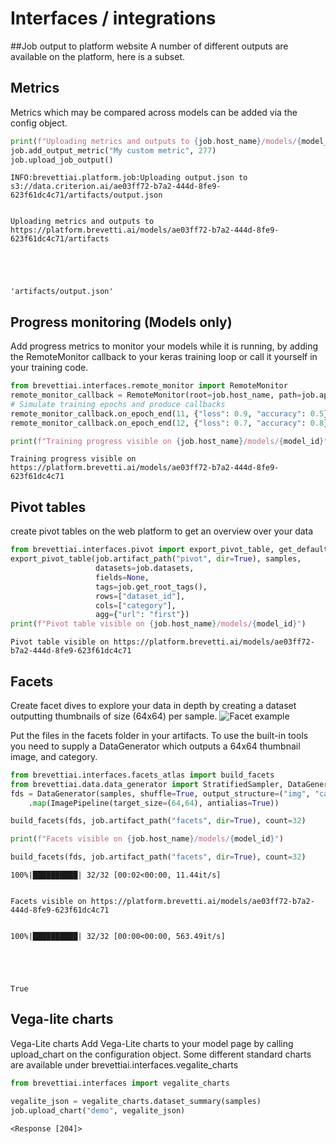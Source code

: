 #  Interfaces / integrations
##Job output to platform website
A number of different outputs are available on the platform, here is a subset.

## Metrics
Metrics which may be compared across models can be added via the config object.


```python
print(f"Uploading metrics and outputs to {job.host_name}/models/{model_id}/artifacts")
job.add_output_metric("My custom metric", 277)
job.upload_job_output()
```

    INFO:brevettiai.platform.job:Uploading output.json to s3://data.criterion.ai/ae03ff72-b7a2-444d-8fe9-623f61dc4c71/artifacts/output.json


    Uploading metrics and outputs to https://platform.brevetti.ai/models/ae03ff72-b7a2-444d-8fe9-623f61dc4c71/artifacts





    'artifacts/output.json'



## Progress monitoring (Models only)
Add progress metrics to monitor your models while it is running, by adding the RemoteMonitor callback to your keras training loop or call it yourself in your training code.


```python
from brevettiai.interfaces.remote_monitor import RemoteMonitor
remote_monitor_callback = RemoteMonitor(root=job.host_name, path=job.api_endpoints["remote"])
# Simulate training epochs and produce callbacks
remote_monitor_callback.on_epoch_end(11, {"loss": 0.9, "accuracy": 0.5})
remote_monitor_callback.on_epoch_end(12, {"loss": 0.7, "accuracy": 0.8})

print(f"Training progress visible on {job.host_name}/models/{model_id}")
```

    Training progress visible on https://platform.brevetti.ai/models/ae03ff72-b7a2-444d-8fe9-623f61dc4c71


## Pivot tables

create pivot tables on the web platform to get an overview over your data


```python
from brevettiai.interfaces.pivot import export_pivot_table, get_default_fields, pivot_fields
export_pivot_table(job.artifact_path("pivot", dir=True), samples,
                   datasets=job.datasets,
                   fields=None,
                   tags=job.get_root_tags(),
                   rows=["dataset_id"],
                   cols=["category"],
                   agg={"url": "first"})
print(f"Pivot table visible on {job.host_name}/models/{model_id}")
```

    Pivot table visible on https://platform.brevetti.ai/models/ae03ff72-b7a2-444d-8fe9-623f61dc4c71


## Facets
Create facet dives to explore your data in depth by creating a dataset outputting thumbnails of size (64x64) per sample. 
![Facet example](https://gblobscdn.gitbook.com/assets%2F-LY12YhLSCDWlqNaQqWT%2F-MIdFH6dqJxgrYtQH83E%2F-MIdJ3qn1kPxLh6K0YI0%2Fimage.png?alt=media&token=d59993dc-9dd0-4f97-a548-4d6ceddf257d)

Put the files in the facets folder in your artifacts. To use the built-in tools you need to supply a DataGenerator which outputs a 64x64 thumbnail image, and category.


```python
from brevettiai.interfaces.facets_atlas import build_facets
from brevettiai.data.data_generator import StratifiedSampler, DataGenerator
fds = DataGenerator(samples, shuffle=True, output_structure=("img", "category")) \
    .map(ImagePipeline(target_size=(64,64), antialias=True))

build_facets(fds, job.artifact_path("facets", dir=True), count=32)

print(f"Facets visible on {job.host_name}/models/{model_id}")

build_facets(fds, job.artifact_path("facets", dir=True), count=32)
```

    100%|██████████| 32/32 [00:02<00:00, 11.44it/s]


    Facets visible on https://platform.brevetti.ai/models/ae03ff72-b7a2-444d-8fe9-623f61dc4c71


    100%|██████████| 32/32 [00:00<00:00, 563.49it/s]





    True



## Vega-lite charts
Vega-Lite charts
Add Vega-Lite charts to your model page by calling upload_chart on the configuration object. Some different standard charts are available under brevettiai.interfaces.vegalite_charts


```python
from brevettiai.interfaces import vegalite_charts

vegalite_json = vegalite_charts.dataset_summary(samples)
job.upload_chart("demo", vegalite_json)
```




    <Response [204]>



